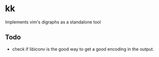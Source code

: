 # kk

Implements vim's digraphs as a standalone tool

## Todo

- check if libiconv is the good way to get a good encoding in the output.
